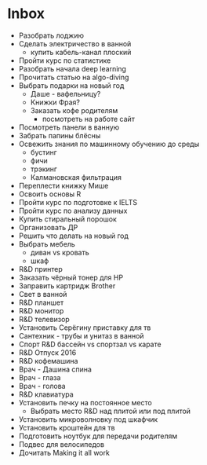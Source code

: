 # Inbox

- Разобрать лоджию
- Сделать электричество в ванной
    - купить кабель-канал плоский
- Пройти курс по статистике
- Разобрать начала deep learning
- Прочитать статью на algo-diving
- Выбрать подарки на новый год
    - Даше - вафельницу?
    - Книжки Фрая?
    - Заказать кофе родителям
        - посмотреть на работе сайт
- Посмотреть панели в ванную
- Забрать папины блёсны
- Освежить знания по машинному обучению до среды
    - бустинг
    - фичи
    - трэкинг
    - Калмановская фильтрация
- Переплести книжку Мише
- Освоить основы R
- Пройти курс по подготовке к IELTS
- Пройти курс по анализу данных
- Купить стиральный порошок
- Организовать ДР
- Решить что делать на новый год
- Выбрать мебель
    - диван vs кровать
    - шкаф
- R&D принтер
- Заказать чёрный тонер для HP
- Заправить картридж Brother
- Свет в ванной
- R&D планшет
- R&D монитор
- R&D телевизор
- Установить Серёгину приставку для тв
- Сантехник - трубы и унитаз в ванной
- Спорт R&D бассейн vs спортзал vs карате
- R&D Отпуск 2016
- R&D кофемашина
- Врач - Дашина спина
- Врач - глаза
- Врач - голова
- R&D клавиатура
- Установить печку на постоянное место
    - Выбрать место R&D над плитой или под плитой
- Установить микроволновку под шкафчик
- Установить кроштейн для тв
- Подготовить ноутбук для передачи родителям
- Подвес для велосипедов
- Дочитать Making it all work
